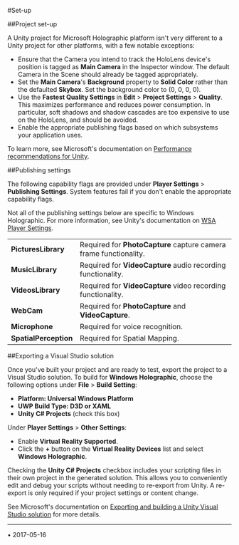 ﻿#Set-up

##Project set-up

A Unity project for Microsoft Holographic platform isn't very different to a Unity project for other platforms, with a few notable exceptions:

* Ensure that the Camera you intend to track the HoloLens device's position is tagged as __Main Camera__ in the Inspector window. The default Camera in the Scene should already be tagged appropriately.  
* Set the __Main Camera__'s __Background__ property to __Solid Color__ rather than the defaulted __Skybox__. Set the background color to (0, 0, 0, 0).
* Use the __Fastest Quality Settings__ in __Edit__ > __Project Settings__ > __Quality__.  This maximizes performance and reduces power consumption. In particular, soft shadows and shadow cascades are too expensive to use on the HoloLens, and should be avoided.
* Enable the appropriate publishing flags based on which subsystems your application uses.

To learn more, see Microsoft's documentation on [Performance recommendations for Unity](https://dev.windows.com/en-us/holographic/Performance_recommendations_for_Unity).

##Publishing settings

The following capability flags are provided under __Player Settings__ > __Publishing Settings__. System features fail if you don't enable the appropriate capability flags. 

Not all of the publishing settings below are specific to Windows Holographic. For more information, see Unity's documentation on [WSA Player Settings](class-PlayerSettingsWSA).

| | |
|:---|:---|
|__PicturesLibrary__|Required for __PhotoCapture__ capture camera frame functionality.|
|__MusicLibrary__|Required for __VideoCapture__ audio recording functionality.|
|__VideosLibrary__|Required for __VideoCapture__ video recording functionality.|
|__WebCam__|Required for __PhotoCapture__ and __VideoCapture__.|
|__Microphone__|Required for voice recognition.|
|__SpatialPerception__|Required for Spatial Mapping.|


##Exporting a Visual Studio solution


Once you've built your project and are ready to test, export the project to a Visual Studio solution. To build for __Windows Holographic__, choose the following options under __File__ > __Build Setting__:

* __Platform: Universal Windows Platform__
* __UWP Build Type: D3D or XAML__
* __Unity C# Projects__ (check this box)

Under __Player Settings__ > __Other Settings__:

* Enable __Virtual Reality Supported__.
* Click the __+__ button on the __Virtual Reality Devices__ list and select __Windows Holographic__.

Checking the __Unity C# Projects__ checkbox includes your scripting files in their own project in the generated solution. This allows you to conveniently edit and debug your scripts without needing to re-export from Unity. A re-export is only required if your project settings or content change. 

See Microsoft's documentation on [Exporting and building a Unity Visual Studio solution](https://dev.windows.com/en-us/holographic/Exporting_and_building_a_Unity_Visual_Studio_solution)  for more details.

---

<span class="page-edit">• 2017-05-16  <!-- include IncludeTextAmendPageNoEdit --></span><br/>
